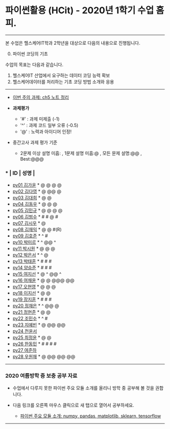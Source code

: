# **파이썬활용 (HCit)** - 2020년 1학기 수업 홈피.
---
본 수업은 헬스케어IT학과 2학년을 대상으로 다음의 내용으로 진행됩니다.

0. 파이썬 코딩의 기초

수업의 목표는 다음과 같습니다.

1. 헬스케어IT 산업에서 요구하는 데이터 코딩 능력 확보
2. 헬스케어데이터를 처리하는 기초 코딩 방법 소개와 응용
---
- [이번 주의 과제: ch5 노트 정리](https://github.com/Redwoods/Py/tree/master/py2020/DOit)

- **과제평가**
  - '#' : 과제 미제출 (-1)
  - '^' : 과제 코드 일부 오류 (-0.5)
  - '@' : 노력과 아이디어 인정!

- 중간고사 과제 평가 기준
  - 2문제 이상 설명 미흡: , 1문제 설명 미흡:@ , 모든 문제 설명:@@ , Best:@@@    
  
### * | ID | 성명 |
- [py01	김가윤](https://github.com/20193253/py01) * @ @ @ @
- [py02	김다영](https://github.com/dayeong918/py02) * @ @@ @
- [py03	김대희](https://github.com/eoreordl/py03) * @ @
- [py04	김동우](https://github.com/dongwoo314/py04) * @ @ @
- [py05	김민규](https://github.com/Skystar728/py05) * @ @ @ @
- [py06	김범수](https://github.com/bum3632/py06) * # # @ #
- [py07	김시우](https://github.com/oceanshrimp/py07) * @
- [py08	김재익](https://github.com/kim0129s/py08) * @ @ #(R)
- [py09	김호준](https://github.com/hojoooon/py09) * ^ #
- [py10	박미르](https://github.com/py10/py10) * ^ @@ ^
- [py11	박시원](https://github.com/w2j1y12/py11) * @ @ @
- [py12	박은서](https://github.com/dmstj0162/py12) * ^ @
- [py13	박태훈](https://github.com/py13taehun/py13) * # # #
- [py14	양승준](https://github.com/sj0328/py14) * # # #
- [py15	여지선](https://github.com/jiseonY/py15) * @ ^ @@ ^
- [py16	여채윤](https://github.com/ducodbs0516/py16) * @ @ @@@ @@
- [py17	오현영](https://github.com/Oh-HyunYoung/py17) * @ @ @
- [py18	이지선](https://github.com/jiseon0516/py18) * @ @
- [py19	장지훈](https://github.com/jihoon119/py19) * # # #
- [py20	정재은](https://github.com/joung-jaeeun/py20) * ^ @@ @
- [py21	정현준](https://github.com/jhjhj0703/py21) * @ @
- [py22	조민수](https://github.com/rmfltm854/py22) * ^ #
- [py23	지예빈](https://github.com/Obliqueflo/py23) * @ @@ @@
- [py24	천윤서](https://github.com/)
- [py25	최정윤](https://github.com/jeongy72/py25) * @ @
- [py26	한동민](https://github.com/a151122/py26) * # # # #
- [py27	여준하](https://github.com/)
- [py28 우원재](https://github.com/SALRIGO/py28) * @ @@ @@ @@

---

### 2020 여름방학 중 보충 공부 자료
- 수업에서 다루지 못한 파이썬 주요 모듈 소개를 올리니 방학 중 공부해 볼 것을 권합니다.  
- 다음 링크를 오른쪽 마우스 클릭으로 새 탭으로 열어서 공부하세요.

  - [파이썬 주요 모듈 소개: numpy, pandas, matplotlib, sklearn, tensorflow](https://github.com/Redwoods/Py/tree/master/py2019/Lec/notebook/py_modules/)

---


